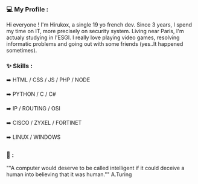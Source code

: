 ### 💻 My Profile :

Hi everyone ! I'm Hirukox, a single 19 yo french dev. Since 3 years, I spend my time on IT, more precisely on security system. Living near Paris, I'm actualy studying in l'ESGI. I really love playing video games, resolving informatic problems and going out with some friends (yes..It happened sometimes).  

### ✨ Skills :

➡️ HTML / CSS / JS / PHP / NODE

➡️ PYTHON / C / C#

➡️ IP / ROUTING / OSI

➡️ CISCO / ZYXEL / FORTINET

➡️ LINUX / WINDOWS

### 💭 :

""A computer would deserve to be called intelligent if it could deceive a human into believing that it was human."" A.Turing

